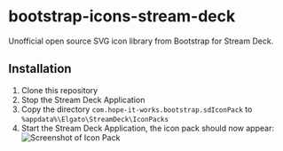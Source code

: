 # bootstrap-icons-stream-deck
Unofficial open source SVG icon library from Bootstrap for Stream Deck.

## Installation

1. Clone this repository
2. Stop the Stream Deck Application
3. Copy the directory `com.hope-it-works.bootstrap.sdIconPack` to `%appdata%\Elgato\StreamDeck\IconPacks`
4. Start the Stream Deck Application, the icon pack should now appear:<br>
![Screenshot of Icon Pack](https://i.gyazo.com/f64d8c7b37ff2a933d3e2e8c2a974cb7.png)
